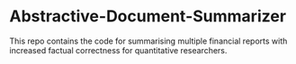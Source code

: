 # Abstractive-Document-Summarizer
This repo contains the code for summarising multiple financial reports with increased factual correctness for quantitative researchers.
